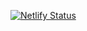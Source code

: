 [![Netlify Status](https://api.netlify.com/api/v1/badges/80c92300-8f42-4be3-b1b2-ec4f50c95707/deploy-status)](https://app.netlify.com/sites/ikunshop/deploys)
